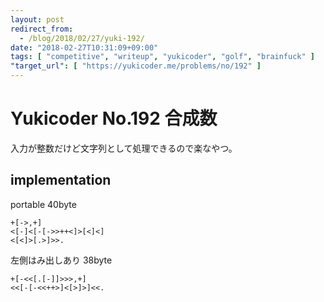 ```yaml
---
layout: post
redirect_from:
  - /blog/2018/02/27/yuki-192/
date: "2018-02-27T10:31:09+09:00"
tags: [ "competitive", "writeup", "yukicoder", "golf", "brainfuck" ]
"target_url": [ "https://yukicoder.me/problems/no/192" ]
---
```


# Yukicoder No.192 合成数

入力が整数だけど文字列として処理できるので楽なやつ。

## implementation

portable $40$byte

``` brainfuck
+[->,+]
<[-]<[-[->>++<]>[<]<]
<[<]>[.>]>>.
```

左側はみ出しあり $38$byte

``` brainfuck
+[-<<[.[-]]>>>,+]
<<[-[-<<++>]<[>]>]<<.
```
